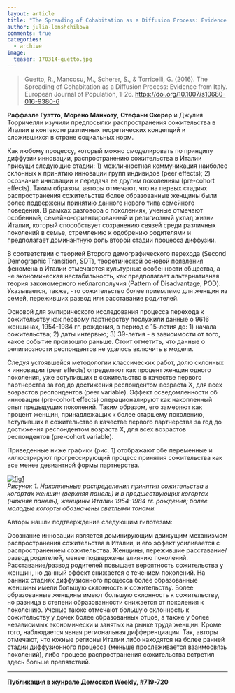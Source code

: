 ```yaml
---
layout: article
title: "The Spreading of Cohabitation as a Diffusion Process: Evidence from Italy"
author: julia-lonshchikova
comments: true
categories: 
  - archive
image:
  teaser: 170314-guetto.jpg
---
```


> Guetto, R., Mancosu, M., Scherer, S., & Torricelli, G. (2016). The Spreading of Cohabitation as a Diffusion Process: Evidence from Italy. European Journal of Population, 1-26. https://doi.org/10.1007/s10680-016-9380-6

**Раффаэле Гуэтто**, **Морено Манкозу**, **Стефани Скерер** и Джулия Торричелли изучили предпосылки распространения сожительства в Италии в контексте различных теоретических концепций и сложившихся в стране социальных норм.

Как любому процессу, который можно смоделировать по принципу диффузии инновации, распространению сожительства в Италии присущи следующие стадии: 1) межличностная коммуникация наиболее склонных к принятию инновации групп индивидов (peer effects); 2) осознание инновации и передача ее другим поколениям (pre-cohort effects). Таким образом, авторы отмечают, что на первых стадиях распространения сожительства более образованные женщины были более подвержены принятию данного нового типа семейного поведения. В рамках разговора о поколениях, ученые отмечают особенный, семейно-ориентированный и религиозный уклад жизни Италии, который способствует сохранению связей среди различных поколений в семье, стремлению к одобрению родителями и предполагает доминантную роль второй стадии процесса диффузии.

В соответствии с теорией Второго демографического перехода (Second Demographic Transition, SDT), теоретической основой появления феномена в Италии отмечаются культурные особенности общества, а не экономическая нестабильность, как предполагает альтернативная теория закономерного неблагополучия (Pattern of Disadvantage, POD). Указывается, также, что сожительство более приемлемо для женщин из семей, переживших развод или расставание родителей.

Основой для эмпирического исследования процесса перехода к сожительству как первому партнерству послужили данные о 9616 женщинах, 1954-1984 гг. рождения, в период с 15-летия до: 1) начала сожительства; 2) даты интервью; 3) 39-летия - в зависимости от того, какое событие произошло раньше. Стоит отметить, что данные о религиозности респондентов не удалось включить в модели.

Следуя устоявшейся методологии классических работ, долю склонных к инновации (peer effects) определяют как процент женщин одного поколения, уже вступивших в сожительство в качестве первого партнерства за год до достижения респондентом возраста Х, для всех возрастов респондентов (peer variable). Эффект осведомленности об инновации (pre-cohort effects) операционалируют как накопленный опыт предыдущих поколений. Таким образом, его замеряют как процент женщин, принадлежащих к более старшему поколению, вступивших в сожительство в качестве первого партнерства за год до достижения респондентом возраста Х, для всех возрастов респондентов (pre-cohort variable).

Приведенные ниже графики (рис. 1) отображают обе переменные и иллюстрируют прогрессирующий процесс принятия сожительства как все менее девиантной формы партнерства.


[![fig1][f1]][f1]   
*Рисунок 1. Накопленные распределения принятия сожительства в когортах женщин (верхняя панель) и в предшествующих когортах (нижняя панель), женщины Италии 1954-1984 гг. рождения; более молодые когорты обозначены светлыми тонами.*

Авторы нашли подтверждение следующим гипотезам:

Осознание инновации является доминирующим движущим механизмом распространения сожительства в Италии, и его эффект усиливается с распространением сожительства. 
Женщины, пережившие расставание/развод родителей, менее подвержены влиянию поколений.
Расставание/развод родителей повышает вероятность сожительства у женщин, но данный эффект снижается с течением поколений.
На ранних стадиях диффузионного процесса более образованные женщины имели большую склонность к сожительству.
Более образованные женщины имеют большую склонность к сожительству, но разница в степени образованности снижается от поколения к поколению.
Ученые также отмечают большую склонность к сожительству у дочек более образованных отцов, а также у более независимых экономически и занятых на рынке труда женщин. Кроме того, наблюдается явная региональная дифференциация. Так, авторы отмечают, что южные регионы Италии либо находятся на более ранней стадии диффузионного процесса (меньше прослеживается взаимосвязь поколений), либо процесс распространения сожительства встретил здесь больше препятствий.


[f1]: /dem-digest/images/2017/719-fig-01.png

***
**[Публикация в жунрале Демоскоп Weekly, #719-720](http://demoscope.ru/weekly/2017/0719/digest02.php)**
